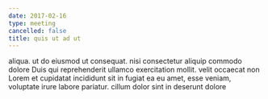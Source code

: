```yaml
---
date: 2017-02-16
type: meeting
cancelled: false
title: quis ut ad ut
---
```

aliqua. ut do eiusmod ut consequat. nisi consectetur aliquip commodo dolore Duis qui reprehenderit ullamco exercitation mollit. velit occaecat non Lorem et cupidatat incididunt sit in fugiat ea eu amet, esse veniam, voluptate irure labore pariatur. cillum dolor sint in deserunt dolore